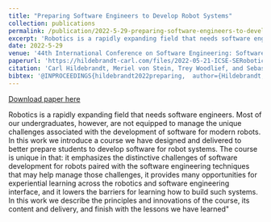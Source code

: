 ```yaml
---
title: "Preparing Software Engineers to Develop Robot Systems"
collection: publications
permalink: /publication/2022-5-29-preparing-software-engineers-to-develop-robot-systems
excerpt: 'Robotics is a rapidly expanding field that needs software engineers. Most of our undergraduates, however, are not equipped to manage the unique challenges associated with the development of software for modern robots. In this work we introduce a course we have designed and delivered to better prepare students to develop software for robot systems. The course is unique in that: it emphasizes the distinctive challenges of software development for robots paired with the software engineering techniques that may help manage those challenges, it provides many opportunities for experiential learning across the robotics and software engineering interface, and it lowers the barriers for learning how to build such systems. In this work we describe the principles and innovations of the course, its content and delivery, and finish with the lessons we have learned&quot;'
date: 2022-5-29
venue: '44th International Conference on Software Engineering: Software Engineering Education and Training (ICSE-SEET ’22)'
paperurl: 'https://hildebrandt-carl.com/files/2022-05-21-ICSE-SERobotics.pdf'
citation: 'Carl Hildebrandt, Meriel von Stein, Trey Woodlief, and Sebastian Elbaum. 2022. Preparing Software Engineers to Develop Robot Systems. In 44th International Conference on Software Engineering: Software Engineering Education and Training (ICSE-SEET ’22), May 21–29, 2022, Pittsburgh, PA, USA. ACM, New York, NY, USA, 12 pages. https://doi.org/10.1145/3510456.3514161'
bibtex: '@INPROCEEDINGS{hildebrandt2022preparing,  author={Hildebrandt, Carl and Stein, Meriel von and Woodlief, Trey and Elbaum, Sebastian},  booktitle={2022 IEEE/ACM 44th International Conference on Software Engineering: Software Engineering Education and Training (ICSE-SEET)},   title={Preparing Software Engineers to Develop Robot Systems}, year={2022},  pages={205-216},  doi={10.1145/3510456.3514161}}'
---
```


<a href='https://hildebrandt-carl.com/files/2022-05-21-ICSE-SERobotics.pdf'>Download paper here</a>

Robotics is a rapidly expanding field that needs software engineers. Most of our undergraduates, however, are not equipped to manage the unique challenges associated with the development of software for modern robots. In this work we introduce a course we have designed and delivered to better prepare students to develop software for robot systems. The course is unique in that: it emphasizes the distinctive challenges of software development for robots paired with the software engineering techniques that may help manage those challenges, it provides many opportunities for experiential learning across the robotics and software engineering interface, and it lowers the barriers for learning how to build such systems. In this work we describe the principles and innovations of the course, its content and delivery, and finish with the lessons we have learned&quot;
